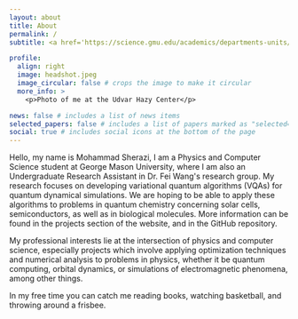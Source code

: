 ```yaml
---
layout: about
title: About
permalink: /
subtitle: <a href='https://science.gmu.edu/academics/departments-units/physics-and-astronomy-department'>George Mason University Dept. of Physics & Astronomy</a>

profile:
  align: right
  image: headshot.jpeg
  image_circular: false # crops the image to make it circular
  more_info: >
    <p>Photo of me at the Udvar Hazy Center</p>

news: false # includes a list of news items
selected_papers: false # includes a list of papers marked as "selected={true}"
social: true # includes social icons at the bottom of the page
---
```


Hello, my name is Mohammad Sherazi, I am a Physics and Computer Science student at George Mason University, where I am also an Undergraduate Research Assistant in Dr. Fei Wang's research group. My research focuses on developing variational quantum algorithms (VQAs) for quantum dynamical simulations. We are hoping to be able to apply these algorithms to problems in quantum chemistry concerning solar cells, semiconductors, as well as in biological molecules. More information can be found in the projects section of the website, and in the GitHub repository.
 
My professional interests lie at the intersection of physics and computer science, especially projects which involve applying optimization techniques and numerical analysis to problems in physics, whether it be quantum computing, orbital dynamics, or simulations of electromagnetic phenomena, among other things. 

In my free time you can catch me reading books, watching basketball, and throwing around a frisbee.